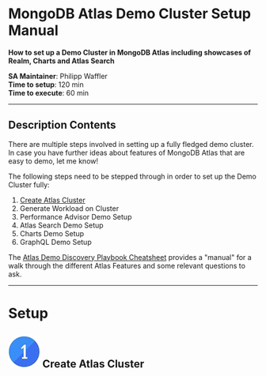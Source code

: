 # MongoDB Atlas Demo Cluster Setup Manual

__How to set up a Demo Cluster in MongoDB Atlas including showcases of Realm, Charts and Atlas Search__

__SA Maintainer__: Philipp Waffler<br/>
__Time to setup__: 120 min <br/>
__Time to execute__: 60 min <br/>


---
## Description Contents
There are multiple steps involved in setting up a fully fledged demo cluster. In case you have further ideas about features of MongoDB Atlas that are easy to demo, let me know!

The following steps need to be stepped through in order to set up the Demo Cluster fully:

1. [Create Atlas Cluster](#-create-atlas-cluster)
2. Generate Workload on Cluster
3. Performance Advisor Demo Setup 
4. Atlas Search Demo Setup
5. Charts Demo Setup
6. GraphQL Demo Setup


The [Atlas Demo Discovery Playbook Cheatsheet](https://docs.google.com/document/d/1RZVWKsR6CjSKoByxyPiUxgaQ-opjNCSrYiRDCUwC23U/edit#heading=h.744mm6ty7947) provides a "manual" for a walk through the different Atlas Features and some relevant questions to ask. 


---
# Setup
## ![1](https://github.com/PhilippW94/Kafka_POV/blob/main/images/1b.png) Create Atlas Cluster
